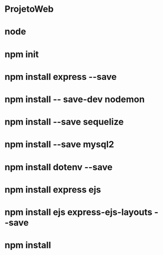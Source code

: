 # ProjetoWeb
# node
# npm init
# npm install express --save
# npm install -- save-dev nodemon
# npm install --save sequelize
# npm install --save mysql2
# npm install dotenv --save
# npm install express ejs
# npm install ejs express-ejs-layouts --save
# npm install